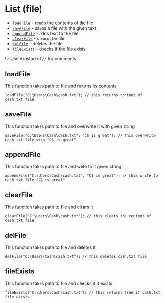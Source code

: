 # List (file)
* [`loadFile`](#loadFile) - reads the contents of the file
* [`saveFile`](#saveFile) - saves a file with the given text
* [`appendFile`](#appendFile) - adds text to the file
* [`clearFile`](#clearFile) - clears the file
* [`delFile`](#delFile) - deletes the file
* [`fileExists`](#fileExists) - checks if the file exists

!> Use `#` instad of `//` for comments

## loadFile
This function takes path to file and returns its contents
```clike
loadFile("C:\Users\Cash\cash.txt"); // this returns content of cash.txt file
```

## saveFile
This function takes path to file and overwrite it with given string
```clike
saveFile("C:\Users\Cash\cash.txt", "C$ is great"); // this overwrite cash.txt file with "C$ is great"
```

## appendFile
This function takes path to file and write to it given string
```clike
appendFile("C:\Users\Cash\cash.txt", "C$ is great"); // this write to cash.txt file "C$ is great"
```

## clearFile
This function takes path to file and clears it
```clike
clearFile("C:\Users\Cash\cash.txt"); // this clears the content of cash.txt file
```

## delFile
This function takes path to file and deletes it
```clike
delFile("C:\Users\Cash\cash.txt"); // this deletes cash.txt file
```

## fileExists
This function takes path to file and checks if it exists
```clike
fileExists("C:\Users\Cash\cash.txt"); // this returns true if cash.txt file exists
```
